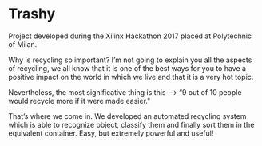 # Trashy
Project developed during the Xilinx Hackathon 2017 placed at Polytechnic of Milan.

Why is recycling so important?  I’m not going to explain you all the aspects of recycling, we all know that it is one of the best ways for you to have a positive impact on the world in which we live and that it is a very hot topic.

Nevertheless, the most significative thing is this --> “9 out of 10 people would recycle more if it were made easier."

That’s where we come in. We developed an automated recycling system which is able to recognize object, classify them and finally sort them in the equivalent container. Easy, but extremely powerful and useful! 

